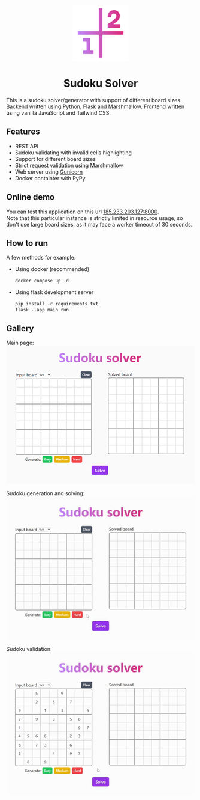 <p align="center">
  <img src="./assets/logo.svg" width="150px" height="150px" alt="Logo">
</p>
<h1 align="center">Sudoku Solver</h1>

This is a sudoku solver/generator with support of different board sizes.  
Backend written using Python, Flask and Marshmallow. Frontend written using vanilla JavaScript and Tailwind CSS.

## Features

* REST API
* Sudoku validating with invalid cells highlighting
* Support for different board sizes
* Strict request validation using [Marshmallow](https://github.com/marshmallow-code/marshmallow/)
* Web server using [Gunicorn](https://github.com/benoitc/gunicorn)
* Docker containter with PyPy

## Online demo

You can test this application on this url [185.233.203.127:8000](http://185.233.203.127:8000/).  
Note that this particular instance is strictly limited in resource usage, so don't use large board sizes, as it may face a worker timeout of 30 seconds.

## How to run

A few methods for example:
* Using docker (recommended)
    ```
    docker compose up -d
    ```
* Using flask development server  
    ```
    pip install -r requirements.txt  
    flask --app main run
    ```

## Gallery
Main page:  
<img src="./assets/main_page.png" alt="Main page screenshot" width="600">

Sudoku generation and solving:  
<img src="./assets/gen_solve.gif" alt= "Generation and solving of sudoku">

Sudoku validation:  
<img src="./assets/validation.gif" alt= "Sudoku validation">